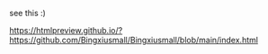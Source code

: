 see this :)

https://htmlpreview.github.io/?https://github.com/Bingxiusmall/Bingxiusmall/blob/main/index.html
